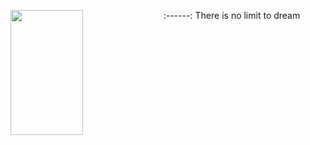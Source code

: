 <p>
  <img 
       width="48%" 
       min-width="420px" 
       height="200px" 
       align="left" 
       src= "https://github-readme-stats.vercel.app/api?username=AllanDonato7&show_icons=true&theme=radical"/>
   
</p>


 :------: There is no limit to dream
